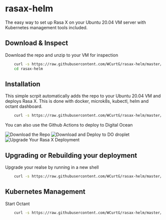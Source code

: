 
# rasax-helm

The easy way to set up Rasa X on your Ubuntu 20.04 VM server with Kubernetes management tools included.

<!-- [![GitHub Super-Linter](https://github.com/WCurtG/rasax-helm/workflows/Lint%20Code%20Base/badge.svg)](https://github.com/marketplace/actions/super-linter) -->

## Download & Inspect

Download the repo and unzip to your VM for inspection

```bash
    curl -s https://raw.githubusercontent.com/WCurtG/rasax-helm/master/Install/download.sh | sudo bash &&
    cd rasax-helm
```

## Installation

This simple scrpit automatically adds the repo to your Ubuntu 20.04 VM and deploys Rasa X. This is done with docker, microk8s, kubectl, helm and octant dashboard.

```bash
    curl -s https://raw.githubusercontent.com/WCurtG/rasax-helm/master/Install/download.sh | sudo bash && rasax-helm/Install/./rxhelm.sh
```

You can also use the Github Actions to deploy to Digital Ocean

![Download the Repo](https://github.com/WCurtG/rasax-helm/actions/workflows/download.yml/badge.svg) ![Download and Deploy to DO droplet](https://github.com/WCurtG/rasax-helm/actions/workflows/deploy_rasax_new.yml/badge.svg) ![Upgrade Your Rasa X Deployment](https://github.com/WCurtG/rasax-helm/actions/workflows/deploy_rasax_new.yml/badge.svg)

## Upgrading or Rebuilding your deployment

Upgrade your realse by running in a new shell

```bash
    curl -s https://raw.githubusercontent.com/WCurtG/rasax-helm/master/Upgrade/upgrade.sh | sudo bash
```

## Kubernetes Management

Start Octant

```bash
    curl -s https://raw.githubusercontent.com/WCurtG/rasax-helm/master/Install/octant.sh | sudo bash
```


